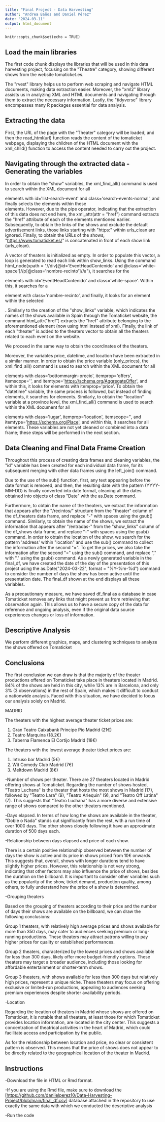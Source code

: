 ```yaml
---
title: "Final Project - Data Harvesting"
author: "Andrea Baños and Daniel Pérez"
date: "2024-03-11"
output: html_document
---
```


```{r setup, include=FALSE}
knitr::opts_chunk$set(echo = TRUE)
```

## Load the main libraries

The first code chunk displays the libraries that will be used in this data harvesting project, focusing on the "Theatre" category, showing different shows from the website tomaticket.es.

The "rvest" library helps us to perform web scraping and navigate HTML documents, making data extraction easier. Moreover, the "xml2" library assists us in analyzing XML and HTML documents and navigating through them to extract the necessary information. Lastly, the "tidyverse" library encompasses many R packages essential for data analysis.

## Extracting the data

First, the URL of the page with the "Theater" category will be loaded, and then the read_html(url) function reads the content of the tomaticket webpage, displaying the children of the HTML document with the xml_child() function to access the content needed to carry out the project.

## Navigating through the extracted data - Generating the variables

In order to obtain the "show" variables, the xml_find_all() command is used to search within the XML document for all <div> elements with id='list-search-event' and class='search-events-normal', and finally selects the <a> elements within these <div> elements. However, due to the pipe operator, indicating that the extraction of this data does not end here, the xml_attr(attr = "href") command extracts the "href" attribute of each of the <a> elements mentioned earlier. Subsequently, to obtain the links of the shows and exclude the default advertisement links, those links starting with "https:" within urls_clean are ignored. Finally, to obtain the URLs of the shows, "https://www.tomaticket.es/" is concatenated in front of each show link (urls_clean).

A vector of theaters is initialized as empty. In order to populate this vector, a loop is generated to read each link within show_links. Using the command html_node(xpath = "//div[@id='EventHeadContenido' and @class='white-space']//p[@class='nombre-recinto']//a"), it searches for the <div> elements with id='EventHeadContenido' and class='white-space'. Within this, it searches for a <p> element with class='nombre-recinto', and finally, it looks for an <a> element within the selected <p>. Similarly to the creation of the "show_links" variable, which indicates the names of the shows available in Spain through the Tomaticket website, the command html_attr("href") extracts the "href" attribute belonging to the aforementioned <a> element (now using html instead of xml). Finally, the link of each "theater" is added to the theaters vector to obtain all the theaters related to each event on the website.

We proceed in the same way to obtain the coordinates of the theaters.

Moreover, the variables price, datetime, and location have been extracted in a similar manner. In order to obtain the price variable (only_prices), the xml_find_all() command is used to search within the XML document for all <p> elements with class='bottommargin-precio', itemprop='offers', itemscope='', and itemtype='https://schema.org/AggregateOffer', and within this, it looks for <meta> elements with itemprop='price'. To obtain the "datetime" variable, the same process is followed, but instead of finding <meta> elements, it searches for <time> elements. Similarly, to obtain the "location" variable at a province level, the xml_find_all() command is used to search within the XML document for all <p> elements with class='lugar', itemprop='location', itemscope='', and itemtype='https://schema.org/Place', and within this, it searches for all <meta> elements. These variables are not yet cleaned or combined into a data frame; these steps will be performed in the next section.

## Data Cleaning and Final Data Frame Creation

Throughout this process of creating data frames and cleaning variables, the "id" variable has been created for each individual data frame, for its subsequent merging with other data frames using the left_join() command.

Due to the use of the sub() function, first, any text appearing before the date format is removed, and then, the resulting date with the pattern (YYYY-MM-DD) is finally converted into date format, cleaning all the dates obtained into objects of class "Date" with the as.Date command.

Furthermore, to obtain the name of the theaters, we extract the information that appears after the "/recintos/" structure from the "theater" column of the df_theaters data frame, and replace "-" with spaces using the gsub() command. Similarly, to obtain the name of the shows, we extract the information that appears after "/entradas-" from the "show_links" column of the df_shows data frame, and replace "-" with spaces using the gsub() command. In order to obtain the location of the show, we search for the pattern 'address' within "location" and use the sub() command to collect the information after the second "=". To get the prices, we also take the information after the second "=" using the sub() command, and replace "," with "." using the gsub() command. As a newly generated variable in the final_df, we have created the date of the day of the presentation of this project using the as.Date("2024-03-22", format = "%Y-%m-%d") command to consider the number of days the show has been active until the presentation date. The final_df shown at the end displays all these variables.

As a precautionary measure, we have saved df_final as a database in case Tomaticket removes any links that might prevent us from retrieving that observation again. This allows us to have a secure copy of the data for reference and ongoing analysis, even if the original data source experiences changes or loss of information.

## Descriptive Analysis

We perform different graphics, maps, and clustering techniques to analyze the shows offered on Tomaticket

## Conclusions
The first conclusion we can draw is that the majority of the theater productions offered on Tomaticket take place in theaters located in Madrid. 84% of the shows are held in this city, while 13% are in Barcelona, and only 3% (3 observations) in the rest of Spain, which makes it difficult to conduct a nationwide analysis. Faced with this situation, we have decided to focus our analysis solely on Madrid.


MADRID

The theaters with the highest average theater ticket prices are:

1. Gran Teatro Caixabank Principe Pio Madrid (21€)
2. Teatro Marquina (18.2€)
3. Taberna Flamenca El Cortijo Madrid (18€)	

The theaters with the lowest average theater ticket prices are:

1. Intruso bar Madrid	(5€)		
2. Wit Comedy Club Madrid (7€)	
3. Meltdown Madrid	(8€)


-Number of shows per theater.
There are 27 theaters located in Madrid offering shows at Tomaticket.
Regarding the number of shows hosted, "Teatro Luchana" is the theater that hosts the most shows in Madrid (17), followed by "Teatro Lara" (9), "Teatro Arlequín" (9), and "Teatro Off Latina" (7). This suggests that "Teatro Luchana" has a more diverse and extensive range of shows compared to the other theaters mentioned.

-Days elapsed.
In terms of how long the shows are available in the theater, "Doble o Nada" stands out significantly from the rest, with a run time of over 1000 days. The other shows closely following it have an approximate duration of 500 days each.

-Relationship between days elapsed and price of each show.

There is a certain positive relationship observed between the number of days the show is active and its price in shows priced from 10€ onwards. This suggests that, overall, shows with longer durations tend to have slightly higher prices. However, this relationship is not very strong, indicating that other factors may also influence the price of shows, besides the duration on the billboard. It is important to consider other variables such as the popularity of the show, ticket demand, production quality, among others, to fully understand how the price of a show is determined.

-Grouping theaters

Based on the grouping of theaters according to their price and the number of days their shows are available on the billboard, we can draw the following conclusions:

Group 1 theaters, with relatively high average prices and shows available for more than 350 days, may cater to audiences seeking premium or long-running productions. These theaters may attract patrons willing to pay higher prices for quality or established performances.

Group 2 theaters, characterized by the lowest prices and shows available for less than 300 days, likely offer more budget-friendly options. These theaters may target a broader audience, including those looking for affordable entertainment or shorter-term shows.

Group 3 theaters, with shows available for less than 300 days but relatively high prices, represent a unique niche. These theaters may focus on offering exclusive or limited-run productions, appealing to audiences seeking premium experiences despite shorter availability periods.

-Location

Regarding the location of theaters in Madrid whose shows are offered on Tomaticket, it is notable that all theaters, at least those for which Tomaticket provides location information, are located in the city center. This suggests a concentration of theatrical activities in the heart of Madrid, which could facilitate access and participation by the public.

As for the relationship between location and price, no clear or consistent pattern is observed. This means that the price of shows does not appear to be directly related to the geographical location of the theater in Madrid.
## Instructions
-Download the file in HTML or Rmd format.

-If you are using the Rmd file, make sure to download the [https://github.com/daniielperez10/Data-Harvesting-Project/blob/main/final_df.csv] database attached in the repository to use exactly the same data with which we conducted the descriptive analysis 

-Run the code


